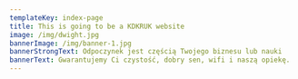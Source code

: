 ```yaml
---
templateKey: index-page
title: This is going to be a KDKRUK website
image: /img/dwight.jpg
bannerImage: /img/banner-1.jpg
bannerStrongText: Odpoczynek jest częścią Twojego biznesu lub nauki
bannerText: Gwarantujemy Ci czystość, dobry sen, wifi i naszą opiekę.
---
```


